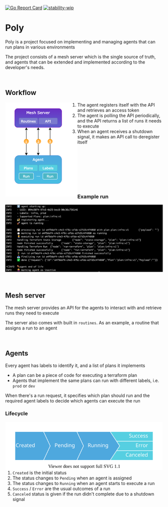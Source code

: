 [![Go Report Card](https://goreportcard.com/badge/github.com/do87/poly/src?1)](https://goreportcard.com/report/github.com/do87/poly/src) [![stability-wip](https://img.shields.io/badge/stability-wip-lightgrey.svg)](https://github.com/mkenney/software-guides/blob/master/STABILITY-BADGES.md#work-in-progress)

# Poly

Poly is a project focused on implementing and managing agents that can run plans in various environments

The project consists of a mesh server which is the single source of truth, and agents that can be extended and implemented according to the developer's needs.

<br />

## Workflow

<img src="statics/workflow.png" alt="workflow" align="left">
<span>

1. The agent registers itself with the API and retrieves an access token
2. The agent is polling the API periodically, and the API returns a list of runs it needs to execute
3. When an agent receives a shutdown signal, it makes an API call to deregister itself
</span>
<br><br><br><br><br><br>


<br />

### Example run

![example](statics/run.wip.png)

<br />

## Mesh server

The mesh server provides an API for the agents to interact with and retrieve runs they need to execute

The server also comes with built in `routines`. As an example, a routine that assigns a run to an agent

<br />

## Agents

Every agent has labels to identify it, and a list of plans it implements
- A plan can be a piece of code for executing a terraform plan
- Agents that implement the same plans can run with different labels, i.e. `prod` or `dev` 

When there's a run request, it specifies which plan should run and the required agent labels to decide which agents can execute the run
### Lifecycle

<img src="statics/lifecycle.svg" alt="lifecycle" align="right">

1. `Created` is the initial status
2. The status changes to `Pending` when an agent is assigned 
3. The status changes to `Running` when an agent starts to execute a run
4. `Success` / `Error` are the usual outcomes of a run
5. `Canceled` status is given if the run didn't complete due to a shutdown signal
